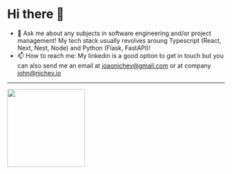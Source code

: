 # Hi there 👋

- 💬 Ask me about any subjects in software engineering and/or project management! My tech stack usually revolves aroung Typescript (React, Next, Nest, Node) and Python (Flask, FastAPI)!
- 📫 How to reach me: My linkedin is a good option to get in touch but you can also send me an email at joaonichev@gmail.com or at company john@nichev.io

<hr>
<div>
  <img height="180em" src="https://github-readme-stats.vercel.app/api/top-langs/?username=johnnichev&layout=compact&langs_count=16&theme=dark"/>
</div>
